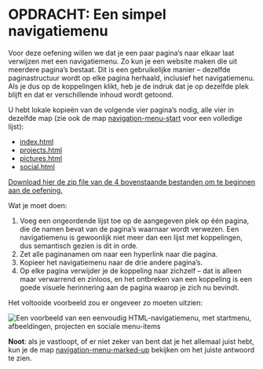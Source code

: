 # OPDRACHT: Een simpel navigatiemenu

Voor deze oefening willen we dat je een paar pagina’s naar elkaar laat verwijzen met een navigatiemenu. Zo kun je een website maken die uit meerdere pagina’s bestaat. Dit is een gebruikelijke manier – dezelfde paginastructuur wordt op elke pagina herhaald, inclusief het navigatiemenu. Als je dus op de koppelingen klikt, heb je de indruk dat je op dezelfde plek blijft en dat er verschillende inhoud wordt getoond.

U hebt lokale kopieën van de volgende vier pagina’s nodig, alle vier in dezelfde map (zie ook de map [navigation-menu-start](https://github.com/mdn/learning-area/tree/master/html/introduction-to-html/navigation-menu-start) voor een volledige lijst):

* [index.html](https://github.com/mdn/learning-area/blob/master/html/introduction-to-html/navigation-menu-start/index.html)
* [projects.html](https://github.com/mdn/learning-area/blob/master/html/introduction-to-html/navigation-menu-start/projects.html)
* [pictures.html](https://github.com/mdn/learning-area/blob/master/html/introduction-to-html/navigation-menu-start/pictures.html)
* [social.html](https://github.com/mdn/learning-area/blob/master/html/introduction-to-html/navigation-menu-start/social.html)

[Download hier de zip file van de 4 bovenstaande bestanden om te beginnen aan de oefening.](../basis/navigation-menu-start_.zip)

Wat je moet doen:

1.  Voeg een ongeordende lijst toe op de aangegeven plek op één pagina, die de namen bevat van de pagina’s waarnaar wordt verwezen. Een navigatiemenu is gewoonlijk niet meer dan een lijst met koppelingen, dus semantisch gezien is dit in orde.
2.  Zet alle paginanamen om naar een hyperlink naar die pagina.
3.  Kopieer het navigatiemenu naar de drie andere pagina’s.
4.  Op elke pagina verwijder je de koppeling naar zichzelf – dat is alleen maar verwarrend en zinloos, en het ontbreken van een koppeling is een goede visuele herinnering aan de pagina waarop je zich nu bevindt.

Het voltooide voorbeeld zou er ongeveer zo moeten uitzien:

![Een voorbeeld van een eenvoudig HTML-navigatiemenu, met startmenu, afbeeldingen, projecten en sociale menu-items](https://mdn.mozillademos.org/files/12411/navigation-example.png)

**Noot**: als je vastloopt, of er niet zeker van bent dat je het allemaal juist hebt, kun je de map [navigation-menu-marked-up](https://github.com/mdn/learning-area/tree/master/html/introduction-to-html/navigation-menu-marked-up) bekijken om het juiste antwoord te zien.